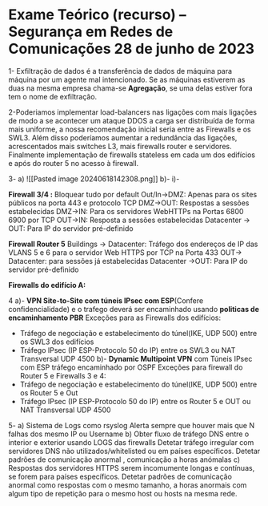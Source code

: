 # Exame Teórico (recurso) – Segurança em Redes de Comunicações 28 de junho de 2023

1- Exfiltração de dados é a transferência de dados de máquina para máquina por um agente mal intencionado.  Se as máquinas estiverem as duas na mesma empresa chama-se **Agregação**, se uma delas estiver fora tem o nome de exfiltração.

2-Poderiamos implementar load-balancers nas ligações com mais ligações de modo a se acontecer um ataque DDOS a carga ser distribuída de forma mais uniforme,  a nossa recomendação inicial seria entre as Firewalls e os SWL3.  Além disso poderíamos aumentar a redundância das ligações, acrescentados mais switches L3, mais firewalls router e servidores.
Finalmente implementação de firewalls stateless em cada um dos edifícios e após do router 5  no acesso à firewall.

3-
a)
![[Pasted image 20240618142308.png]]
b)-
i)- 


**Firewall 3/4 :**
Bloquear tudo por default
Out/In->DMZ: Apenas para os sites públicos na porta 443 e protocolo TCP
DMZ->OUT: Respostas a sessões estabelecidas
DMZ->IN: Para os servidores WebHTTPs na Portas 6800 6900 por TCP
OUT->IN: Resposta a sessões estabelecidas
Datacenter -> OUT: Para IP do servidor pré-definido

**Firewall Router 5**
Buildings -> Datacenter: Tráfego dos endereços de IP das VLANS 5 e 6 para o servidor  Web HTTPS por TCP na Porta 433
OUT-> Datacenter:  para sessões já estabelecidas
Datacenter ->OUT: Para IP do servidor pré-definido

**Firewalls do edifício A:**

4
a)-  **VPN Site-to-Site com túneis IPsec com ESP**(Confere confidencialidade) e o trafego deverá ser encaminhado usando **politicas de encaminhamento PBR**
Exceções para as Firewalls dos edifícios:
-  Tráfego de negociação e estabelecimento do túnel(IKE, UDP 500) entre os SWL3 dos edifícios
- Tráfego IPsec (IP ESP-Protocolo 50 do IP) entre os SWL3 ou NAT Transversal UDP 4500
b)-  **Dynamic Multipoint VPN** com Túneis IPsec com ESP tráfego encaminhado por OSPF
Exceções para firewall do Router 5 e Firewalls 3 e 4:
-  Tráfego de negociação e estabelecimento do túnel(IKE, UDP 500) entre os Router 5 e Out
- Tráfego IPsec (IP ESP-Protocolo 50 do IP) entre os Router 5 e OUT ou NAT Transversal UDP 4500

5- 
a) Sistema de Logs como rsyslog
Alerta sempre que houver  mais que N falhas dos mesmo IP ou Username
b) Obter fluxo de tráfego DNS  entre o interior e exterior usando LOGS das firewalls
Detetar tráfego irregular com servidores DNS não utilizados/whitelisted ou em países específicos. Detetar padrões de comunicação anormal , comunicação a horas anómalas
c) Respostas dos servidores HTTPS serem incomumente longas e contínuas, se forem para países específicos. Detetar padrões de comunicação anormal como respostas com o mesmo tamanho, a horas anormais com algum tipo de repetição para o mesmo host ou hosts na mesma rede.